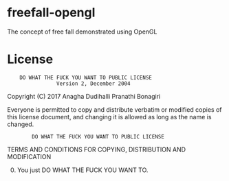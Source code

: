 # freefall-opengl
The concept of free fall demonstrated using OpenGL

# License

        DO WHAT THE FUCK YOU WANT TO PUBLIC LICENSE 
                    Version 2, December 2004 

 Copyright (C) 2017 Anagha Dudihalli Pranathi Bonagiri 

 Everyone is permitted to copy and distribute verbatim or modified 
 copies of this license document, and changing it is allowed as long 
 as the name is changed. 

            DO WHAT THE FUCK YOU WANT TO PUBLIC LICENSE 
   TERMS AND CONDITIONS FOR COPYING, DISTRIBUTION AND MODIFICATION 

  0. You just DO WHAT THE FUCK YOU WANT TO.

